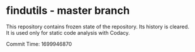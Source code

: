 # findutils - master branch

This repository contains frozen state of the repository.
Its history is cleared. It is used only for static code
analysis with Codacy.

Commit Time: 1699946870